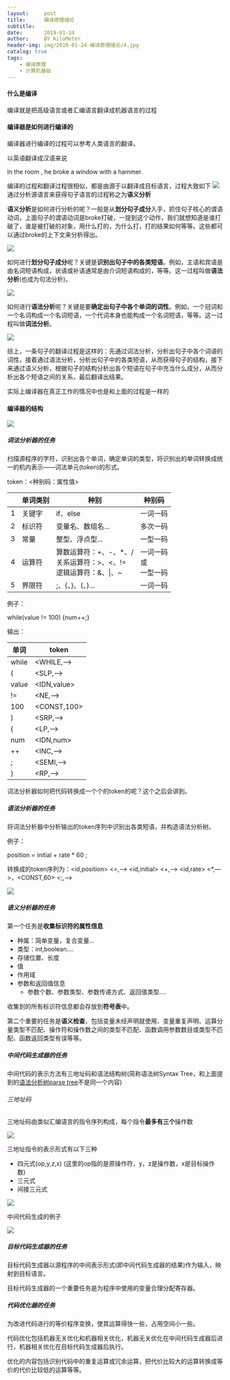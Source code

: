 ```yaml
---
layout:     post
title:      编译原理绪论
subtitle:   
date:       2019-01-24
author:     BY KiloMeter
header-img: img/2019-01-24-编译原理绪论/4.jpg
catalog: true
tags:
    - 编译原理
    - 计算机基础
---
```


#### 什么是编译

  编译就是把高级语言或者汇编语言翻译成机器语言的过程

#### 编译器是如何进行编译的

  编译器进行编译的过程可以参考人类语言的翻译。

  以英语翻译成汉语来说

  In the room , he broke a window with a hammer.

  编译的过程和翻译过程很相似，都是由源于以翻译成目标语言，过程大致如下
![](/img/2019-01-24-编译原理绪论/翻译的过程.png)
通过分析源语言来获得句子语言的过程称之为**语义分析**

**语义分析**是如何进行分析的呢？一般是从**划分句子成分**入手，抓住句子核心的谓语动词，上面句子的谓语动词是broke打破，一提到这个动作，我们就想知道是谁打破了，谁是被打破的对象，用什么打的，为什么打，打的结果如何等等。这些都可以通过broke的上下文来分析得出。

![](/img/2019-01-24-编译原理绪论/语义分析.png)

如何进行**划分句子成分**呢？关键是**识别出句子中的各类短语**。例如，主语和宾语是由名词短语构成，状语或补语通常是由介词短语构成的，等等。这一过程叫做**语法分析**(也成为句法分析)。

![](/img/2019-01-24-编译原理绪论/语法分析.png)

如何进行**语法分析**呢？关键是要**确定出句子中各个单词的词性**。例如，一个冠词和一个名词构成一个名词短语，一个代词本身也能构成一个名词短语，等等。这一过程叫做**词法分析**。

![](/img/2019-01-24-编译原理绪论/词法分析.png)

综上，一条句子的翻译过程是这样的：先通过词法分析，分析出句子中各个词语的词性，接着通过语法分析，分析出句子中的各类短语，从而获得句子的结构，接下来通过语义分析，根据句子的结构分析出各个短语在句子中充当什么成分，从而分析出各个短语之间的关系，最后翻译出结果。

实际上编译器在真正工作的情况中也是和上面的过程是一样的

#### 编译器的结构

![](/img/2019-01-24-编译原理绪论/编译器的结构.png)

##### 词法分析器的任务

扫描源程序的字符，识别出各个单词，确定单词的类型，将识别出的单词转换成统一的机内表示——词法单元(token)的形式。

token：\<种别码：属性值\>

|      | 单词类别 | 种别                                                         | 种别码                             |
| ---- | -------- | ------------------------------------------------------------ | ---------------------------------- |
| 1    | 关键字   | if、else                                                     | 一词一码                           |
| 2    | 标识符   | 变量名、数组名...                                            | 多次一码                           |
| 3    | 常量     | 整型、浮点型...                                              | 一型一码                           |
| 4    | 运算符   | 算数运算符：+、-、*、/<br />关系运算符：>、<、!=<br />逻辑运算符：&、\|、~ | 一词一码<br />    或<br />一型一码 |
| 5    | 界限符   | ;、{、}、(、)...                                             | 一词一码                           |

例子：

while(value != 100) {num++;}

输出：

| 单词  | token         |
| ----- | ------------- |
| while | \<WHILE,—\>   |
| (     | \<SLP,—\>     |
| value | \<IDN,value\> |
| !=    | \<NE,—\>      |
| 100   | \<CONST,100\> |
| )     | \<SRP,—\>     |
| {     | \<LP,—\>      |
| num   | \<IDN,num\>   |
| ++    | \<INC,—\>     |
| ;     | \<SEMI,—\>    |
| }     | \<RP,—\>      |

词法分析器如何把代码转换成一个个的token的呢？这个之后会讲到。

##### <span id="语法分析器的任务">语法分析器的任务</span>

将词法分析器中分析输出的token序列中识别出各类短语，并构造语法分析树。

例子：

position = initial + rate * 60 ;

转换成的token序列为：\<id,position\>  <=,—> \<id,initial\> \<+,—\> \<id,rate\> <*,—>，\<CONST,60\> \<;,—\>

![](/img/2019-01-24-编译原理绪论/分析树.png)

##### 语义分析器的任务

第一个任务是**收集标识符的属性信息**

* 种属：简单变量，复合变量...
* 类型：int,boolean....
* 存储位置、长度
* 值
* 作用域
* 参数和返回值信息
  * 参数个数、参数类型、参数传递方式、返回值类型....

收集到的所有标识符信息都会存放到**符号表**中。

第二个重要的任务是**语义检查**，包括变量未经声明就使用、变量重复声明、运算分量类型不匹配、操作符和操作数之间的类型不匹配、函数调用参数数目或类型不匹配、函数返回类型有误等等。



##### 中间代码生成器的任务

中间代码的表示方法有三地址码和语法结构树(简称语法树Syntax Tree，和上面提到的[语法分析树parse tree](#语法分析器的任务)不是同一个内容)

######   三地址码

三地址码由类似汇编语言的指令序列构成，每个指令**最多有三个**操作数

![](/img/2019-01-24-编译原理绪论/常用的三地址指令.png)

三地址指令的表示形式有以下三种

* 四元式(op,y,z,x) (这里的op指的是原操作符，y，z是操作数，x是目标操作数)
* 三元式
* 间接三元式

![](/img/2019-01-24-编译原理绪论/三地址指令的四元式表达.png)

中间代码生成的例子

![](/img/2019-01-24-编译原理绪论/中间代码生成.png)

##### 目标代码生成器的任务

目标代码生成器以源程序的中间表示形式(即中间代码生成器的结果)作为输入，映射到目标语言。

目标代码生成器的一个重要任务是为程序中使用的变量合理分配寄存器。

##### 代码优化器的任务

为改进代码进行的等价程序变换，使其运算得快一些，占用空间小一些。

代码优化包括机器无关优化和机器相关优化，机器无关优化在中间代码生成器后进行，机器相关优化在目标代码生成器后执行。

优化的内容包括识别代码中的重复运算或冗余运算，把代价比较大的运算转换成等价的代价比较低的运算等等。